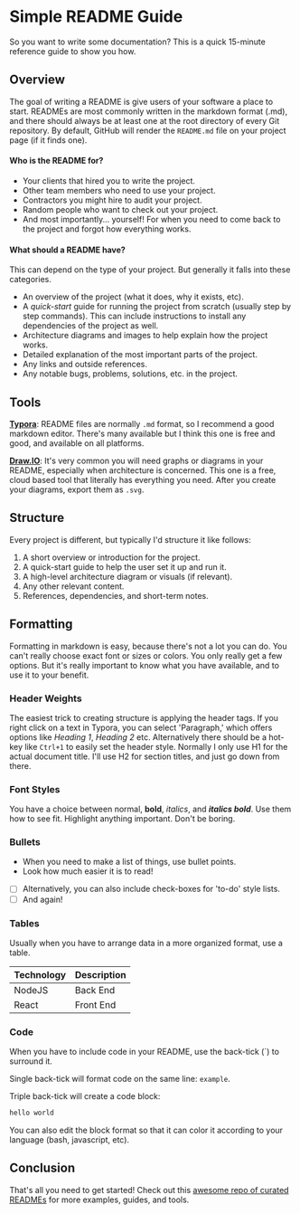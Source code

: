 # Simple README Guide
So you want to write some documentation? This is a quick 15-minute reference guide to show you how.

## Overview

The goal of writing a README is give users of your software a place to start. READMEs are most commonly written in the markdown format (.md), and there should always be at least one at the root directory of every Git repository. By default, GitHub will render the `README.md` file on your project page (if it finds one).

#### Who is the README for?

* Your clients that hired you to write the project.
* Other team members who need to use your project.
* Contractors you might hire to audit your project.
* Random people who want to check out your project.
* And most importantly... yourself! For when you need to come back to the project and forgot how everything works.

#### What should a README have?

This can depend on the type of your project. But generally it falls into these categories.

* An overview of the project (what it does, why it exists, etc).
* A *quick-start* guide for running the project from scratch (usually step by step commands). This can include instructions to install any dependencies of the project as well.
* Architecture diagrams and images to help explain how the project works.
* Detailed explanation of the most important parts of the project.
* Any links and outside references.
* Any notable bugs, problems, solutions, etc. in the project.

## Tools

**[Typora](https://typora.io/)**: README files are normally `.md` format, so I recommend a good markdown editor. There's many available but I think this one is free and good, and available on all platforms.

**[Draw.IO](https://www.draw.io/)**: It's very common you will need graphs or diagrams in your README, especially when architecture is concerned. This one is a free, cloud based tool that literally has everything you need. After you create your diagrams, export them as `.svg`.

## Structure

Every project is different, but typically I'd structure it like follows:

1. A short overview or introduction for the project.
2. A quick-start guide to help the user set it up and run it.
3. A high-level architecture diagram or visuals (if relevant).
4. Any other relevant content.
5. References, dependencies, and short-term notes.

## Formatting

Formatting in markdown is easy, because there's not a lot you can do. You can't really choose exact font or sizes or colors. You only really get a few options. But it's really important to know what you have available, and to use it to your benefit.

### Header Weights

The easiest trick to creating structure is applying the header tags. If you right click on a text in Typora, you can select 'Paragraph,' which offers options like *Heading 1*, *Heading 2* etc. Alternatively there should be a hot-key like `Ctrl+1` to easily set the header style. Normally I only use H1 for the actual document title. I'll use H2 for section titles, and just go down from there.

### Font Styles

You have a choice between normal, **bold**, *italics*, and ***italics bold***. Use them how to see fit. Highlight anything important. Don't be boring.

### Bullets

* When you need to make a list of things, use bullet points.
* Look how much easier it is to read!

- [ ] Alternatively, you can also include check-boxes for 'to-do' style lists.
- [ ] And again!

### Tables

Usually when you have to arrange data in a more organized format, use a table.

| Technology | Description |
| ---------- | ----------- |
| NodeJS     | Back End    |
| React      | Front End   |

### Code

When you have to include code in your README, use the back-tick (`) to surround it.

Single back-tick will format code on the same line: `example`.

Triple back-tick will create a code block:

```bash
hello world
```

You can also edit the block format so that it can color it according to your language (bash, javascript, etc).

## Conclusion

That's all you need to get started! Check out this [awesome repo of curated READMEs](https://github.com/matiassingers/awesome-readme) for more examples, guides, and tools.

